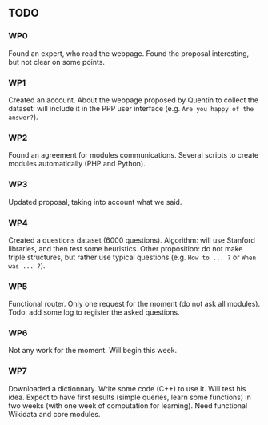 ## TODO


### WP0
Found an expert, who read the webpage. Found the proposal interesting, but 
not clear on some points.


### WP1
Created an account. About the webpage proposed by Quentin to collect the dataset:
will include it in the PPP user interface (e.g. `Are you happy of the answer?`).


### WP2
Found an agreement for modules communications.
Several scripts to create modules automatically (PHP and Python).


### WP3
Updated proposal, taking into account what we said.


### WP4
Created a questions dataset (6000 questions). Algorithm: will use Stanford libraries, 
and then test some heuristics. Other proposition: do not make triple structures, 
but rather use typical questions (e.g. `How to ... ?` or `When was ... ?`).


### WP5
Functional router. Only one request for the moment (do not ask all modules).
Todo: add some log to register the asked questions.


### WP6
Not any work for the moment. Will begin this week.


### WP7
Downloaded a dictionnary. Write some code (C++) to use it. Will test his idea.
Expect to have first results (simple queries, learn some functions) in two weeks 
(with one week of computation for learning). Need functional Wikidata and core 
modules.
